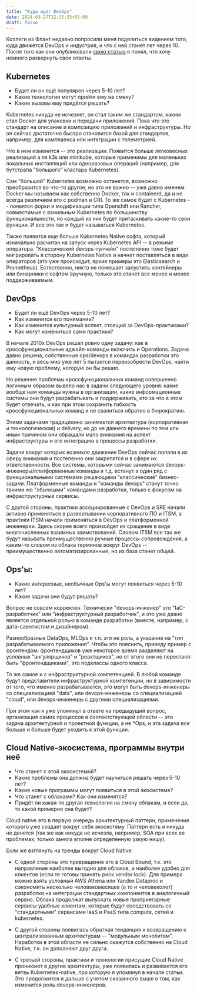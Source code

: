 ```yaml
---
title: "Куда идет DevOps"
date: 2024-03-27T12:35:33+03:00
draft: false
---
```


Коллеги из Флант недавно попросили меня поделиться видением того, куда движется DevOps и индустрия, и что с ней станет лет через 10.
После того как они опубликовали [свою статью](https://habr.com/ru/companies/flant/articles/800959/) я понял, что хочу немного развернуть свои ответы.

## Kubernetes
- Будет ли он ещё популярен через 5-10 лет?
- Какие технологии могут прийти ему на смену?
- Какие вызовы ему придётся решать?

Kubernetes никуда не исчезнет, он стал таким же стандартом, каким стал Docker для упаковки и передачи приложений. 
Пока что это стандарт на описание и композицию приложений и инфраструктуры. Но он сейчас достаточно быстро становится базой для стандартов, например, для комплаенса или интеграции с телеметрией.

Что в нем изменится -- это реализации. Появится больше легковесных реализаций а ля k3s или minikube, которые применимы для маленьких локальных инсталляций или одноразовых операций (например, для бутстрапа "большого" кластара Kubernetes).

Сам "большой" Kubernetes возможно останется, возможно преобразится во что-то другое, но это не важно -- уже давно именем Docker мы называем как собственно Docker, так и containerd, да и не всегда различаем его с podman и CRI. То же самое будет с Kubernetes -- появятся форки и модификации типа Openshift или Rancher, совместимые с ванильным Kubernetes по большинству функциональности, но каждый из них будет притаскивать какие-то свои функции. И все это так и будет называться Kubernetes.

Также появится еще больше Kubernetes Native софта, который изначально расчитан на запуск через Kubernetes API -- в режиме оператора.
"Классический devops-тулчейн" постепенно тоже будет мигрировать в сторону Kubernetes Native и начнет поставляться в виде операторов (это уже происходит, яркие примеры это Elasticsearch и Prometheus). Естественно, никто не помешает запустить контейнеры или бинарники с софтом вручную, только это станет все менее и менее поддерживаемым.

## DevOps
- Будет ли ещё DevOps через 5-10 лет?
- Как изменится его понимание?
- Как изменится культурный аспект, стоящий за DevOps-практиками?
- Как могут измениться сами практики?

В начале 2010х DevOps решал ровно одну задачу: как в кроссфункциональные аджайл-команды включить и Operations. Задача давно решена, собственные ops/devops в командах разработки это данность, и весь мир уже лет 5 пытается переизобрести DevOps, найти ему новую проблему, которую он бы решил.

Но решение проблемы кроссфункциональных команд совершенно логичным образом вывело нас в задачи следующего уровня: какие вообще нам команды нужны в организации, какие информационные системы они будут разрабатывать и поддерживать, кто за что в этом будет отвечать, и как при этом сохранить гибкость кроссфункциональных команд и не свалиться обратно в бюрократию.

Этими задачами традиционно занимается архитектура (корпоративная и технологическая) и delivery, но до не давнего времени по тем или иным причином они обращали мало внимания на аспект инфраструктуры и его интеграцию в процессы разработки.

Задачи вокруг которых возникло движение DevOps сейчас попали в их сферу внимания и постепенно они закрепятся и в сфере их ответственности. Все системы, которыми сейчас занимаются devops-инженеры/платформенные команды и т.д. встанут в один ряд с функциональными системами решающими "классические" бизнес-задачи. Платформенные команды и "команды devops" станут точно такими же "обычными" командами разработки, только с фокусом на инфраструктурные сервисы.

С другой стороны, практики ассоциированные с DevOps и SRE начали активно применяться в развертывании корпоративного ПО и ITSM, a практики ITSM начали применяться в DevOps и платформенной инженерии. Здесь скорее всего произойдет их сращение в виде многочисленных взаимных заимствований. Словом ITSM все так же будут называть преимущественно ручные процессы сопровождения, а каким-то словом из облака терминов вокруг DevOps -- преимущественно автоматизированные, но их база станет общей.

## Ops'ы:
- Какие интересные, необычные Ops'ы могут появиться через 5-10 лет?
- Какие задачи они будут решать?

Вопрос не совсем корректен. Технически "devops-инженер" это "IaC-разработчик" или "инфраструктурный разработчик", и это уже давно является отдельной ролью в команде разработки (вместе, например, с дата-саентистом и дизайнером).

Разнообразные DataOps, MLOps и т.п. это не роль, а указание на "тип разрабатываемого приложения".
Чтобы это пояснить, приведу пример с фронтендом: фронтендщиков уже некоторое время разделяют на условных "ангулярщиков" и "реактщиков", но от этого они не перестают быть "фронтендщиками", это подклассы одного класса.

То же самое и с инфраструктурной компетенцией. В любой команде будут представители инфраструктурной компетенции, но в зависимости от того, что именно разрабатывается, это могут быть devops-инженеры со специализацией "data", или devops-инженеры со специализацией "cloud", или devops-инженеры с другими специализациями.

При этом как я уже упомянул в ответе на предыдущий вопрос, организация самих процессов в соответствующей области -- это задача архитектурной и проектной функции, а не *Ops, и эта задача все больше и больше будет уходить к этой функции.


## Cloud Native-экосистема, программы внутри неё
- Что станет с этой экосистемой?
- Какие проблемы она должна будет научиться  решать через 5-10 лет?
- Какие новые программы могут появиться в этой экосистеме?
- Что станет с облаками? Как они изменятся?
- Придёт ли какая-то другая технология на смену облакам, и если да, то какой примерно она будет?

Cloud native это в первую очередь архитектурный паттерн, применение которого уже создает вокруг себя экосистему. Паттерн есть и никуда не денется (так же как никуда не исчезла, например, SOA при всех ее проблемах, только заняла вполне определенную узкую нишу).

Если же взглянуть на тренды вокруг Cloud Native:

- С одной стороны это превращение его в Cloud Bound, т.к. это направление наиболее выгодно для облаков, и наиболее удобно для клиентов (если те готовы принять риск vendor lock). Для примера можно взять условный AWS Athena или Yandex Dataproc и сэкономить несколько человекомесяцев (а то и человеколет) разработки на интеграции стандартных компонентов в аналогичный сервис.
Облака продолжат выпускать новые проприетарные сервисы удобные клиентам, которые будут соседствовать со "стандартными" сервисами IaaS и PaaS типа compute, сетей и kubernetes.

- С другой стороны появилась обратная тенденция к возвращению к централизованным архитектурам -- "модульным монолитам". Наработки в этой области не сильно скажутся собственно на Cloud Native, т.к. он дополняют друг друга.

- С третьей стороны, практики и технологии присущие Cloud Native проникают в другие архитектуры, уже появилась и развивается его ветвь Kubernetes-native, про которую я упомянул в начале статьи. Это продолжится и дальше с учетом сказанного выше о том, как изменится роль devops-инженеров.



